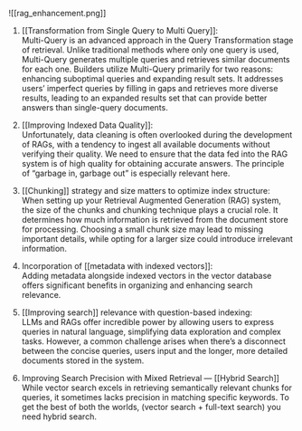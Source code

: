 ![[rag_enhancement.png]]

1. [[Transformation from Single Query to Multi Query]]:  
Multi-Query is an advanced approach in the Query Transformation stage of retrieval. Unlike traditional methods where only one query is used, Multi-Query generates multiple queries and retrieves similar documents for each one. Builders utilize Multi-Query primarily for two reasons: enhancing suboptimal queries and expanding result sets. It addresses users’ imperfect queries by filling in gaps and retrieves more diverse results, leading to an expanded results set that can provide better answers than single-query documents.  
  
2. [[Improving Indexed Data Quality]]:  
Unfortunately, data cleaning is often overlooked during the development of RAGs, with a tendency to ingest all available documents without verifying their quality. We need to ensure that the data fed into the RAG system is of high quality for obtaining accurate answers. The principle of “garbage in, garbage out” is especially relevant here.  
  
3. [[Chunking]] strategy and size matters to optimize index structure:  
When setting up your Retrieval Augmented Generation (RAG) system, the size of the chunks and chunking technique plays a crucial role. It determines how much information is retrieved from the document store for processing. Choosing a small chunk size may lead to missing important details, while opting for a larger size could introduce irrelevant information.  
  
4. Incorporation of [[metadata with indexed vectors]]:  
Adding metadata alongside indexed vectors in the vector database offers significant benefits in organizing and enhancing search relevance.  
  
5. [[Improving search]] relevance with question-based indexing:  
LLMs and RAGs offer incredible power by allowing users to express queries in natural language, simplifying data exploration and complex tasks. However, a common challenge arises when there’s a disconnect between the concise queries, users input and the longer, more detailed documents stored in the system.  
  
6. Improving Search Precision with Mixed Retrieval — [[Hybrid Search]]  
While vector search excels in retrieving semantically relevant chunks for queries, it sometimes lacks precision in matching specific keywords. To get the best of both the worlds, (vector search + full-text search) you need hybrid search.